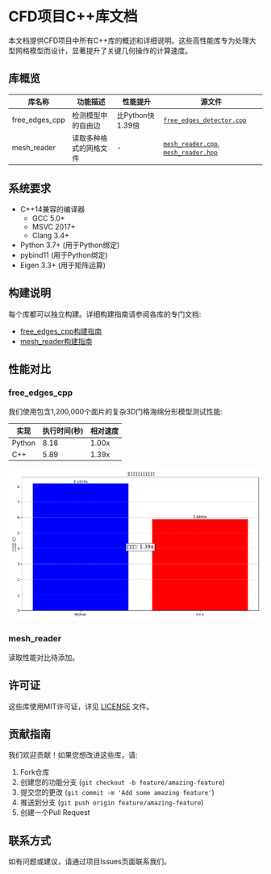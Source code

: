 # CFD项目C++库文档

本文档提供CFD项目中所有C++库的概述和详细说明。这些高性能库专为处理大型网格模型而设计，显著提升了关键几何操作的计算速度。

## 库概览

| 库名称 | 功能描述 | 性能提升 | 源文件 |
|--------|---------|----------|--------|
| free_edges_cpp | 检测模型中的自由边 | 比Python快1.39倍 | [`free_edges_detector.cpp`](src/free_edges_detector.cpp) |
| mesh_reader | 读取多种格式的网格文件 | - | [`mesh_reader.cpp`](src/mesh_reader.cpp), [`mesh_reader.hpp`](src/mesh_reader.hpp) |

## 系统要求

- C++14兼容的编译器
  - GCC 5.0+
  - MSVC 2017+
  - Clang 3.4+
- Python 3.7+ (用于Python绑定)
- pybind11 (用于Python绑定)
- Eigen 3.3+ (用于矩阵运算)

## 构建说明

每个库都可以独立构建。详细构建指南请参阅各库的专门文档:

- [free_edges_cpp构建指南](docs/free_edges_cpp.md)
- [mesh_reader构建指南](docs/mesh_reader.md)

## 性能对比

### free_edges_cpp

我们使用包含1,200,000个面片的复杂3D门格海绵分形模型测试性能:

| 实现 | 执行时间(秒) | 相对速度 |
|------|-------------|---------|
| Python | 8.18 | 1.00x |
| C++ | 5.89 | 1.39x |

![性能对比图](src/output/free_edges_performance.png)

### mesh_reader

读取性能对比待添加。

## 许可证

这些库使用MIT许可证，详见 [LICENSE](LICENSE) 文件。

## 贡献指南

我们欢迎贡献！如果您想改进这些库，请:

1. Fork仓库
2. 创建您的功能分支 (`git checkout -b feature/amazing-feature`)
3. 提交您的更改 (`git commit -m 'Add some amazing feature'`)
4. 推送到分支 (`git push origin feature/amazing-feature`)
5. 创建一个Pull Request

## 联系方式

如有问题或建议，请通过项目Issues页面联系我们。 